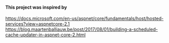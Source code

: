 #### This project was inspired by
https://docs.microsoft.com/en-us/aspnet/core/fundamentals/host/hosted-services?view=aspnetcore-2.1  
https://blog.maartenballiauw.be/post/2017/08/01/building-a-scheduled-cache-updater-in-aspnet-core-2.html